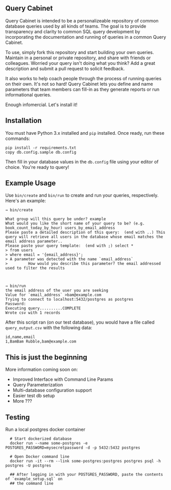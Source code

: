 ## Query Cabinet

Query Cabinet is intended to be a personalizeable repository of common database queries used by all kinds of teams. The goal is to provide transparency and clarity to common SQL query development by incorporating the documentation and running of queries in a common Query Cabinet.

To use, simply fork this repository and start building your own queries. Maintain in a personal or private repository, and share with friends or colleagues. Worried your query isn't doing what you think? Add a great description and submit a pull request to solicit feedback.

It also works to help coach people through the process of running queries on their own. It's not so hard! Query Cabinet lets you define and name parameters that team members can fill-in as they generate reports or run informational queries.

Enough infomercial. Let's install it!

## Installation

You must have Python 3.x installed and `pip` installed. Once ready, run these commands:

```
pip install -r requirements.txt
copy db.config.sample db.config
```

Then fill in your database values in the `db.config` file using your editor of choice. You're ready to query!

## Example Usage

Use `bin/create` and `bin/run` to create and run your queries, respectively. Here's an example:

```
→ bin/create

What group will this query be under? example
What would you like the short name of your query to be? (e.g. book_count_today_by_hour) users_by_email_address
Please paste a detailed description of this query:  (end with ..) This query will retrieve all users in the database whose email matches the email address parameter..
Please paste your query template:  (end with ;) select *
> from users
> where email = '{email_address}';
> A parameter was detected with the name `email_address`
>         How would you describe this parameter? the email addressed used to filter the results



→ bin/run
the email address of the user you are seeking
Value for `email_address` >bam@example.com
Trying to connect to localhost:5432/postgres as postgres
Password:
Executing query..........COMPLETE
Wrote csv with 1 records
```

After this script ran (on our test database), you would have a file called `query_output.csv` with the following data:

```
id,name,email
1,BamBam Rubble,bam@example.com
```

## This is just the beginning

More information coming soon on:
  - Improved Interface with Command Line Params
  - Query Parameterization
  - Multi-database configuration support
  - Easier test db setup
  - More ???

## Testing

Run a local postgres docker container

```
  # Start dockerized database
  docker run --name some-postgres -e POSTGRES_PASSWORD=mysecretpassword -d -p 5432:5432 postgres

  # Open Docker command line
  docker run -it --rm --link some-postgres:postgres postgres psql -h postgres -U postgres

  ## After logging in with your POSTGRES_PASSWORD, paste the contents of `example_setup.sql` on
  ## the command line
```
